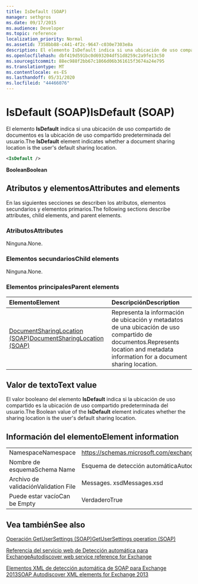 ```yaml
---
title: IsDefault (SOAP)
manager: sethgros
ms.date: 09/17/2015
ms.audience: Developer
ms.topic: reference
localization_priority: Normal
ms.assetid: 7358bb88-c441-4f2c-9647-c030e7303e8a
description: El elemento IsDefault indica si una ubicación de uso compartido de documentos es la ubicación de uso compartido predeterminada del usuario.
ms.openlocfilehash: dbf419d591bc0d693204df51d8259c2a9fe13c50
ms.sourcegitcommit: 88ec988f2bb67c1866d06b361615f3674a24e795
ms.translationtype: MT
ms.contentlocale: es-ES
ms.lasthandoff: 05/31/2020
ms.locfileid: "44466076"
---
```

# <a name="isdefault-soap"></a><span data-ttu-id="821f0-103">IsDefault (SOAP)</span><span class="sxs-lookup"><span data-stu-id="821f0-103">IsDefault (SOAP)</span></span>

<span data-ttu-id="821f0-104">El elemento **IsDefault** indica si una ubicación de uso compartido de documentos es la ubicación de uso compartido predeterminada del usuario.</span><span class="sxs-lookup"><span data-stu-id="821f0-104">The **IsDefault** element indicates whether a document sharing location is the user's default sharing location.</span></span> 
  
```XML
<IsDefault /> 
```

 <span data-ttu-id="821f0-105">**Boolean**</span><span class="sxs-lookup"><span data-stu-id="821f0-105">**Boolean**</span></span>
## <a name="attributes-and-elements"></a><span data-ttu-id="821f0-106">Atributos y elementos</span><span class="sxs-lookup"><span data-stu-id="821f0-106">Attributes and elements</span></span>

<span data-ttu-id="821f0-107">En las siguientes secciones se describen los atributos, elementos secundarios y elementos primarios.</span><span class="sxs-lookup"><span data-stu-id="821f0-107">The following sections describe attributes, child elements, and parent elements.</span></span>
  
### <a name="attributes"></a><span data-ttu-id="821f0-108">Atributos</span><span class="sxs-lookup"><span data-stu-id="821f0-108">Attributes</span></span>

<span data-ttu-id="821f0-109">Ninguna.</span><span class="sxs-lookup"><span data-stu-id="821f0-109">None.</span></span>
  
### <a name="child-elements"></a><span data-ttu-id="821f0-110">Elementos secundarios</span><span class="sxs-lookup"><span data-stu-id="821f0-110">Child elements</span></span>

<span data-ttu-id="821f0-111">Ninguna.</span><span class="sxs-lookup"><span data-stu-id="821f0-111">None.</span></span>
  
### <a name="parent-elements"></a><span data-ttu-id="821f0-112">Elementos principales</span><span class="sxs-lookup"><span data-stu-id="821f0-112">Parent elements</span></span>

|<span data-ttu-id="821f0-113">**Elemento**</span><span class="sxs-lookup"><span data-stu-id="821f0-113">**Element**</span></span>|<span data-ttu-id="821f0-114">**Descripción**</span><span class="sxs-lookup"><span data-stu-id="821f0-114">**Description**</span></span>|
|:-----|:-----|
|[<span data-ttu-id="821f0-115">DocumentSharingLocation (SOAP)</span><span class="sxs-lookup"><span data-stu-id="821f0-115">DocumentSharingLocation (SOAP)</span></span>](documentsharinglocation-soap.md) <br/> |<span data-ttu-id="821f0-116">Representa la información de ubicación y metadatos de una ubicación de uso compartido de documentos.</span><span class="sxs-lookup"><span data-stu-id="821f0-116">Represents location and metadata information for a document sharing location.</span></span>  <br/> |
   
## <a name="text-value"></a><span data-ttu-id="821f0-117">Valor de texto</span><span class="sxs-lookup"><span data-stu-id="821f0-117">Text value</span></span>

<span data-ttu-id="821f0-118">El valor booleano del elemento **IsDefault** indica si la ubicación de uso compartido es la ubicación de uso compartido predeterminada del usuario.</span><span class="sxs-lookup"><span data-stu-id="821f0-118">The Boolean value of the **IsDefault** element indicates whether the sharing location is the user's default sharing location.</span></span> 
  
## <a name="element-information"></a><span data-ttu-id="821f0-119">Información del elemento</span><span class="sxs-lookup"><span data-stu-id="821f0-119">Element information</span></span>

|||
|:-----|:-----|
|<span data-ttu-id="821f0-120">Namespace</span><span class="sxs-lookup"><span data-stu-id="821f0-120">Namespace</span></span>  <br/> |https://schemas.microsoft.com/exchange/2010/Autodiscover  <br/> |
|<span data-ttu-id="821f0-121">Nombre de esquema</span><span class="sxs-lookup"><span data-stu-id="821f0-121">Schema Name</span></span>  <br/> |<span data-ttu-id="821f0-122">Esquema de detección automática</span><span class="sxs-lookup"><span data-stu-id="821f0-122">Autodiscover schema</span></span>  <br/> |
|<span data-ttu-id="821f0-123">Archivo de validación</span><span class="sxs-lookup"><span data-stu-id="821f0-123">Validation File</span></span>  <br/> |<span data-ttu-id="821f0-124">Messages. xsd</span><span class="sxs-lookup"><span data-stu-id="821f0-124">Messages.xsd</span></span>  <br/> |
|<span data-ttu-id="821f0-125">Puede estar vacío</span><span class="sxs-lookup"><span data-stu-id="821f0-125">Can be Empty</span></span>  <br/> |<span data-ttu-id="821f0-126">Verdadero</span><span class="sxs-lookup"><span data-stu-id="821f0-126">True</span></span>  <br/> |
   
## <a name="see-also"></a><span data-ttu-id="821f0-127">Vea también</span><span class="sxs-lookup"><span data-stu-id="821f0-127">See also</span></span>



[<span data-ttu-id="821f0-128">Operación GetUserSettings (SOAP)</span><span class="sxs-lookup"><span data-stu-id="821f0-128">GetUserSettings operation (SOAP)</span></span>](getusersettings-operation-soap.md)


[<span data-ttu-id="821f0-129">Referencia del servicio web de Detección automática para Exchange</span><span class="sxs-lookup"><span data-stu-id="821f0-129">Autodiscover web service reference for Exchange</span></span>](autodiscover-web-service-reference-for-exchange.md)
  
[<span data-ttu-id="821f0-130">Elementos XML de detección automática de SOAP para Exchange 2013</span><span class="sxs-lookup"><span data-stu-id="821f0-130">SOAP Autodiscover XML elements for Exchange 2013</span></span>](soap-autodiscover-xml-elements-for-exchange-2013.md)

